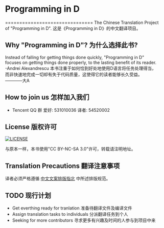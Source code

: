 # Programming in D
===============================
The Chinese Translation Project of "Programming in D".
这是《Programming in D》的中文翻译项目。

Why "Programming in D"? 为什么选择此书?
------------
Instead of falling for getting things done quickly, "Programming in D" focuses on getting things done properly, to the lasting benefit of its reader. -Andrei Alexandrescu
本书注重于如何恰到好处地使用D语言将任务处理得当，而非快速地完成一切却有失于代码质量，这使得它的读者能够长久受益。 ————大A

How to join us 怎样加入我们
------------
 * Tencent QQ 群
	爱好: 531010036
	译者: 54520002

License 版权许可
------------
[![LICENSE][license-badge]][license-url]

[license-badge]: http://ddili.org/image/cc_88x31.png
[license-url]: http://creativecommons.org/licenses/by-nc-sa/3.0/us/
与原本一样，本书使用"CC BY-NC-SA 3.0"许可，转载请注明地址。

Translation Precautions 翻译注意事项
------------
译者必须严格遵循 [中文文案排版指北](https://github.com/sparanoid/chinese-copywriting-guidelines) 中所述排版规范。

TODO 现行计划
------------
 - Get everthing ready for tranlation 准备待翻译文件及编译文件
 - Assign translation tasks to individuals 分派翻译任务到个人
 - Seeking for more contributors 寻求更多有兴趣及时间的人参与到项目中来
